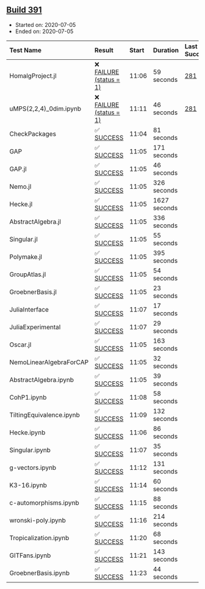 ## [Build 391](https://oscarci.mathematik.uni-kl.de/job/oscar-stable/391/)

* Started on: 2020-07-05
* Ended on: 2020-07-05

| Test Name    | Result | Start | Duration | Last Success | First Failure |
|:-------------|:-------|:------|:---------|:-------------|:--------------|
| HomalgProject.jl | ❌ [FAILURE (status = 1)](https://oscarci.mathematik.uni-kl.de/job/oscar-stable/391/artifact/logs/build-391/HomalgProject.jl.log) | 11:06 | 59 seconds | [281](https://oscarci.mathematik.uni-kl.de/job/oscar-stable/281/) | [282](https://oscarci.mathematik.uni-kl.de/job/oscar-stable/282/) |
| uMPS(2,2,4)_0dim.ipynb | ❌ [FAILURE (status = 1)](https://oscarci.mathematik.uni-kl.de/job/oscar-stable/391/artifact/logs/build-391/uMPS-2-2-4-_0dim.ipynb.log) | 11:11 | 46 seconds | [281](https://oscarci.mathematik.uni-kl.de/job/oscar-stable/281/) | [282](https://oscarci.mathematik.uni-kl.de/job/oscar-stable/282/) |
| CheckPackages | ✅ [SUCCESS](https://oscarci.mathematik.uni-kl.de/job/oscar-stable/391/artifact/logs/build-391/CheckPackages.log) | 11:04 | 81 seconds |  |  |
| GAP | ✅ [SUCCESS](https://oscarci.mathematik.uni-kl.de/job/oscar-stable/391/artifact/logs/build-391/GAP.log) | 11:05 | 171 seconds |  |  |
| GAP.jl | ✅ [SUCCESS](https://oscarci.mathematik.uni-kl.de/job/oscar-stable/391/artifact/logs/build-391/GAP.jl.log) | 11:05 | 46 seconds |  |  |
| Nemo.jl | ✅ [SUCCESS](https://oscarci.mathematik.uni-kl.de/job/oscar-stable/391/artifact/logs/build-391/Nemo.jl.log) | 11:05 | 326 seconds |  |  |
| Hecke.jl | ✅ [SUCCESS](https://oscarci.mathematik.uni-kl.de/job/oscar-stable/391/artifact/logs/build-391/Hecke.jl.log) | 11:05 | 1627 seconds |  |  |
| AbstractAlgebra.jl | ✅ [SUCCESS](https://oscarci.mathematik.uni-kl.de/job/oscar-stable/391/artifact/logs/build-391/AbstractAlgebra.jl.log) | 11:05 | 336 seconds |  |  |
| Singular.jl | ✅ [SUCCESS](https://oscarci.mathematik.uni-kl.de/job/oscar-stable/391/artifact/logs/build-391/Singular.jl.log) | 11:05 | 55 seconds |  |  |
| Polymake.jl | ✅ [SUCCESS](https://oscarci.mathematik.uni-kl.de/job/oscar-stable/391/artifact/logs/build-391/Polymake.jl.log) | 11:05 | 395 seconds |  |  |
| GroupAtlas.jl | ✅ [SUCCESS](https://oscarci.mathematik.uni-kl.de/job/oscar-stable/391/artifact/logs/build-391/GroupAtlas.jl.log) | 11:05 | 54 seconds |  |  |
| GroebnerBasis.jl | ✅ [SUCCESS](https://oscarci.mathematik.uni-kl.de/job/oscar-stable/391/artifact/logs/build-391/GroebnerBasis.jl.log) | 11:05 | 23 seconds |  |  |
| JuliaInterface | ✅ [SUCCESS](https://oscarci.mathematik.uni-kl.de/job/oscar-stable/391/artifact/logs/build-391/JuliaInterface.log) | 11:07 | 17 seconds |  |  |
| JuliaExperimental | ✅ [SUCCESS](https://oscarci.mathematik.uni-kl.de/job/oscar-stable/391/artifact/logs/build-391/JuliaExperimental.log) | 11:07 | 29 seconds |  |  |
| Oscar.jl | ✅ [SUCCESS](https://oscarci.mathematik.uni-kl.de/job/oscar-stable/391/artifact/logs/build-391/Oscar.jl.log) | 11:05 | 163 seconds |  |  |
| NemoLinearAlgebraForCAP | ✅ [SUCCESS](https://oscarci.mathematik.uni-kl.de/job/oscar-stable/391/artifact/logs/build-391/NemoLinearAlgebraForCAP.log) | 11:05 | 32 seconds |  |  |
| AbstractAlgebra.ipynb | ✅ [SUCCESS](https://oscarci.mathematik.uni-kl.de/job/oscar-stable/391/artifact/logs/build-391/AbstractAlgebra.ipynb.log) | 11:05 | 39 seconds |  |  |
| CohP1.ipynb | ✅ [SUCCESS](https://oscarci.mathematik.uni-kl.de/job/oscar-stable/391/artifact/logs/build-391/CohP1.ipynb.log) | 11:08 | 58 seconds |  |  |
| TiltingEquivalence.ipynb | ✅ [SUCCESS](https://oscarci.mathematik.uni-kl.de/job/oscar-stable/391/artifact/logs/build-391/TiltingEquivalence.ipynb.log) | 11:09 | 132 seconds |  |  |
| Hecke.ipynb | ✅ [SUCCESS](https://oscarci.mathematik.uni-kl.de/job/oscar-stable/391/artifact/logs/build-391/Hecke.ipynb.log) | 11:06 | 86 seconds |  |  |
| Singular.ipynb | ✅ [SUCCESS](https://oscarci.mathematik.uni-kl.de/job/oscar-stable/391/artifact/logs/build-391/Singular.ipynb.log) | 11:07 | 35 seconds |  |  |
| g-vectors.ipynb | ✅ [SUCCESS](https://oscarci.mathematik.uni-kl.de/job/oscar-stable/391/artifact/logs/build-391/g-vectors.ipynb.log) | 11:12 | 131 seconds |  |  |
| K3-16.ipynb | ✅ [SUCCESS](https://oscarci.mathematik.uni-kl.de/job/oscar-stable/391/artifact/logs/build-391/K3-16.ipynb.log) | 11:14 | 60 seconds |  |  |
| c-automorphisms.ipynb | ✅ [SUCCESS](https://oscarci.mathematik.uni-kl.de/job/oscar-stable/391/artifact/logs/build-391/c-automorphisms.ipynb.log) | 11:15 | 88 seconds |  |  |
| wronski-poly.ipynb | ✅ [SUCCESS](https://oscarci.mathematik.uni-kl.de/job/oscar-stable/391/artifact/logs/build-391/wronski-poly.ipynb.log) | 11:16 | 214 seconds |  |  |
| Tropicalization.ipynb | ✅ [SUCCESS](https://oscarci.mathematik.uni-kl.de/job/oscar-stable/391/artifact/logs/build-391/Tropicalization.ipynb.log) | 11:20 | 68 seconds |  |  |
| GITFans.ipynb | ✅ [SUCCESS](https://oscarci.mathematik.uni-kl.de/job/oscar-stable/391/artifact/logs/build-391/GITFans.ipynb.log) | 11:21 | 143 seconds |  |  |
| GroebnerBasis.ipynb | ✅ [SUCCESS](https://oscarci.mathematik.uni-kl.de/job/oscar-stable/391/artifact/logs/build-391/GroebnerBasis.ipynb.log) | 11:23 | 44 seconds |  |  |
